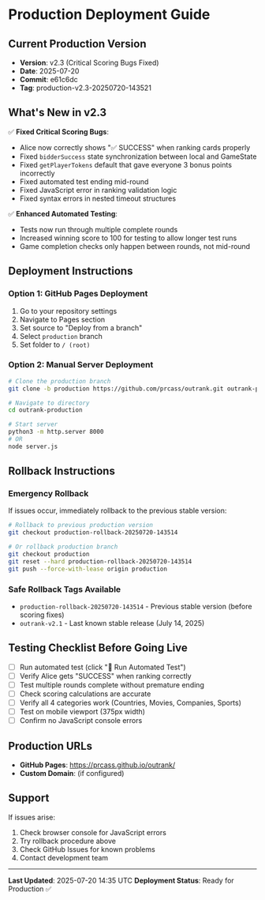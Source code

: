 # Production Deployment Guide

## Current Production Version
- **Version**: v2.3 (Critical Scoring Bugs Fixed)
- **Date**: 2025-07-20
- **Commit**: e61c6dc
- **Tag**: production-v2.3-20250720-143521

## What's New in v2.3
✅ **Fixed Critical Scoring Bugs**:
- Alice now correctly shows "✅ SUCCESS" when ranking cards properly
- Fixed `bidderSuccess` state synchronization between local and GameState
- Fixed `getPlayerTokens` default that gave everyone 3 bonus points incorrectly
- Fixed automated test ending mid-round
- Fixed JavaScript error in ranking validation logic
- Fixed syntax errors in nested timeout structures

✅ **Enhanced Automated Testing**:
- Tests now run through multiple complete rounds
- Increased winning score to 100 for testing to allow longer test runs
- Game completion checks only happen between rounds, not mid-round

## Deployment Instructions

### Option 1: GitHub Pages Deployment
1. Go to your repository settings
2. Navigate to Pages section
3. Set source to "Deploy from a branch"
4. Select `production` branch
5. Set folder to `/ (root)`

### Option 2: Manual Server Deployment
```bash
# Clone the production branch
git clone -b production https://github.com/prcass/outrank.git outrank-production

# Navigate to directory
cd outrank-production

# Start server
python3 -m http.server 8000
# OR
node server.js
```

## Rollback Instructions

### Emergency Rollback
If issues occur, immediately rollback to the previous stable version:

```bash
# Rollback to previous production version
git checkout production-rollback-20250720-143514

# Or rollback production branch
git checkout production
git reset --hard production-rollback-20250720-143514
git push --force-with-lease origin production
```

### Safe Rollback Tags Available
- `production-rollback-20250720-143514` - Previous stable version (before scoring fixes)
- `outrank-v2.1` - Last known stable release (July 14, 2025)

## Testing Checklist Before Going Live
- [ ] Run automated test (click "🤖 Run Automated Test")
- [ ] Verify Alice gets "SUCCESS" when ranking correctly  
- [ ] Test multiple rounds complete without premature ending
- [ ] Check scoring calculations are accurate
- [ ] Verify all 4 categories work (Countries, Movies, Companies, Sports)
- [ ] Test on mobile viewport (375px width)
- [ ] Confirm no JavaScript console errors

## Production URLs
- **GitHub Pages**: https://prcass.github.io/outrank/
- **Custom Domain**: (if configured)

## Support
If issues arise:
1. Check browser console for JavaScript errors
2. Try rollback procedure above
3. Check GitHub Issues for known problems
4. Contact development team

---
**Last Updated**: 2025-07-20 14:35 UTC
**Deployment Status**: Ready for Production ✅